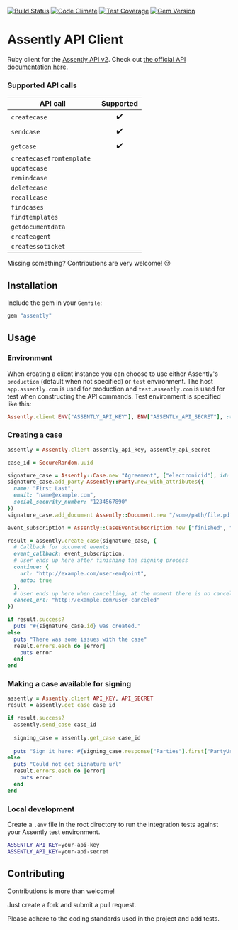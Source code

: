 [![Build Status](https://travis-ci.org/Oktavilla/assently-ruby.svg?branch=master)](https://travis-ci.org/Oktavilla/assently-ruby)
[![Code Climate](https://codeclimate.com/github/Oktavilla/assently-ruby/badges/gpa.svg)](https://codeclimate.com/github/Oktavilla/assently-ruby)
[![Test Coverage](https://codeclimate.com/github/Oktavilla/assently-ruby/badges/coverage.svg)](https://codeclimate.com/github/Oktavilla/assently-ruby)
[![Gem Version](https://badge.fury.io/rb/assently.svg)](http://badge.fury.io/rb/assently)

# Assently API Client

Ruby client for the [Assently API v2](https://assently.com/). Check out [the official API documentation here](https://app.assently.com/api/).

### Supported API calls 

| API call   | Supported |
|----------|:-------------:|
| `createcase` | ✔️ |
| `sendcase` | ✔️|
| `getcase` | ✔️|
| `createcasefromtemplate ` | |
| `updatecase ` | |
| `remindcase ` | |
| `deletecase ` | |
| `recallcase ` | |
| `findcases ` | |
| `findtemplates ` | |
| `getdocumentdata ` | |
| `createagent ` | |
| `createssoticket ` | |

Missing something? Contributions are very welcome! 😘 

## Installation

Include the gem in your `Gemfile`:

```ruby
gem "assently"
```

## Usage

### Environment

When creating a client instance you can choose to use either Assently's `production` (default when not specified) or `test` environment. The host `app.assently.com` is used for production and `test.assently.com` is used for test when constructing the API commands. Test environment is specified like this:

```ruby
Assently.client ENV["ASSENTLY_API_KEY"], ENV["ASSENTLY_API_SECRET"], :test
```

### Creating a case

```ruby
assently = Assently.client assently_api_key, assently_api_secret

case_id = SecureRandom.uuid

signature_case = Assently::Case.new "Agreement", ["electronicid"], id: case_id
signature_case.add_party Assently::Party.new_with_attributes({
  name: "First Last",
  email: "name@example.com",
  social_security_number: "1234567890"
})
signature_case.add_document Assently::Document.new "/some/path/file.pdf"

event_subscription = Assently::CaseEventSubscription.new ["finished", "expired"], "https://example.com/my-endpoint"

result = assently.create_case(signature_case, {
  # Callback for document events
  event_callback: event_subscription,
  # User ends up here after finishing the signing process
  continue: {
    url: "http://example.com/user-endpoint",
    auto: true
  },
  # User ends up here when cancelling, at the moment there is no cancel callback
  cancel_url: "http://example.com/user-canceled"
})

if result.success?
  puts "#{signature_case.id} was created."
else 
  puts "There was some issues with the case"
  result.errors.each do |error|
    puts error
  end
end
```

### Making a case available for signing

```ruby
assently = Assently.client API_KEY, API_SECRET
result = assently.get_case case_id

if result.success?
  assently.send_case case_id
  
  signing_case = assently.get_case case_id
  
  puts "Sign it here: #{signing_case.response["Parties"].first["PartyUrl"]}"
else
  puts "Could not get signature url"
  result.errors.each do |error|
    puts error
  end
end
```
  
### Local development

Create a `.env` file in the root directory to run the integration tests against your Assently test environment.

```sh
ASSENTLY_API_KEY=your-api-key
ASSENTLY_API_KEY=your-api-secret
```


## Contributing

Contributions is more than welcome!

Just create a fork and submit a pull request.

Please adhere to the coding standards used in the project and add tests.

